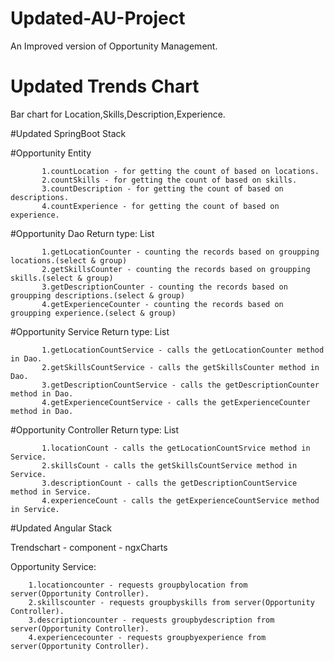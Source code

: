 # Updated-AU-Project
An Improved version of Opportunity Management.

# Updated Trends Chart
Bar chart for Location,Skills,Description,Experience.

#Updated SpringBoot Stack

#Opportunity Entity
    
           1.countLocation - for getting the count of based on locations.
           2.countSkills - for getting the count of based on skills.
           3.countDescription - for getting the count of based on descriptions.
           4.countExperience - for getting the count of based on experience.
           
#Opportunity Dao
           Return type: List<Opportunity>
  
           1.getLocationCounter - counting the records based on groupping locations.(select & group)
           2.getSkillsCounter - counting the records based on groupping skills.(select & group)
           3.getDescriptionCounter - counting the records based on groupping descriptions.(select & group)
           4.getExperienceCounter - counting the records based on groupping experience.(select & group)
   
#Opportunity Service
           Return type: List<Opportunity>
  
           1.getLocationCountService - calls the getLocationCounter method in Dao.
           2.getSkillsCountService - calls the getSkillsCounter method in Dao.
           3.getDescriptionCountService - calls the getDescriptionCounter method in Dao.
           4.getExperienceCountService - calls the getExperienceCounter method in Dao.
           
  #Opportunity Controller
           Return type: List<Opportunity>
  
           1.locationCount - calls the getLocationCountSrvice method in Service.
           2.skillsCount - calls the getSkillsCountService method in Service.
           3.descriptionCount - calls the getDescriptionCountService method in Service.
           4.experienceCount - calls the getExperienceCountService method in Service.
                    
 #Updated Angular Stack
 
 Trendschart - component - ngxCharts
 
 Opportunity Service:
 
        1.locationcounter - requests groupbylocation from server(Opportunity Controller).
        2.skillscounter - requests groupbyskills from server(Opportunity Controller).
        3.descriptioncounter - requests groupbydescription from server(Opportunity Controller).
        4.experiencecounter - requests groupbyexperience from server(Opportunity Controller).
    
  
